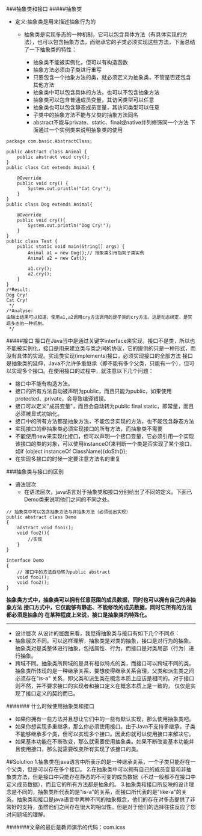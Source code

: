 ###抽象类和接口
#####抽象类
* 定义:抽象类是用来描述抽象行为的
  * 抽象类是实现多态的一种机制，它可以包含具体方法（有具体实现的方法），也可以包含抽象方法，而继承它的子类必须实现这些方法，下面总结了一下抽象类的特性：

     * 抽象类不能被实例化，但可以有构造函数
     * 抽象方法必须由子类进行重写
     * 只要包含一个抽象方法的类，就必须定义为抽象类，不管是否还包含其他方法
     * 抽象类中可以包含具体的方法，也可以不包含抽象方法
     * 抽象类可以包含普通成员变量，其访问类型可以任意
     * 抽象类也可以包含静态成员变量，其访问类型可以任意
     * 子类中的抽象方法不能与父类的抽象方法同名
     * abstract不能与private、static、final或native并列修饰同一个方法
下面通过一个实例类来说明抽象类的使用
```
package com.basic.AbstractClass;

public abstract class Animal {
    public abstract void cry();
}
public class Cat extends Animal {

    @Override
    public void cry() {
        System.out.println("Cat Cry!");
    }
}
public class Dog extends Animal{

    @Override
    public void cry(){
        System.out.println("Dog Cry!");
    }
}
public class Test {
    public static void main(String[] args) {
        Animal a1 = new Dog();// 抽象类引用指向子类实例
        Animal a2 = new Cat();

        a1.cry();
        a2.cry();
    }
}
/*Result:
Dog Cry!
Cat Cry!
 */
/*Analyse:
由输出结果可以知道，使用a1,a2调用cry方法调用的是子类的cry方法，这是动态绑定，是实现多态的一种机制。
 */
```

#####接口
接口在Java当中是通过关键字interface来实现，接口不是类，所以也不能被实例化，接口是用来建立类与类之间的协议，它的提供的只是一种形式，而没有具体的实现。实现类实现(implements)接口，必须实现接口的全部方法
接口是抽象类的延伸，Java不允许多重继承（即不能有多个父类，只能有一个），但可以实现多个接口。在使用接口的过程中，就注意以下几个问题：
* 接口中不能有构造方法。
* 接口的所有方法自动被声明为public，而且只能为public，如果使用protected、private，会导致编译错误。
* 接口可以定义"成员变量"，而且会自动转为public final static，即常量，而且必须被显式初始化。
* 接口中的所有方法都是抽象方法，不能包含实现的方法，也不能包含静态方法
* 实现接口的非抽象类必须实现接口的所有方法，而抽象类不需要
* 不能使用new来实现化接口，但可以声明一个接口变量，它必须引用一个实现该接口的类的对象，可以使用instanceOf来判断一个类是否实现了某个接口，如if (object instanceOf ClassName){doSth()};
* 在实现多接口的时候一定要注意方法名的重复

###抽象类与接口的区别
* 语法层次
   *  在语法层次，java语言对于抽象类和接口分别给出了不同的定义。下面已Demo类来说明他们之间的不同之处。
```
// 抽象类中可以包含抽象方法与非抽象方法（必须给出实现）
public abstract class Demo 
{
    abstract void foo1();
    void foo2(){
        //实现
    }
}
```
```
interface Demo
{
    // 接口中的方法自动转为public abstract
    void foo1();
    void foo2();
}
```
**抽象类方式中，抽象类可以拥有任意范围的成员数据，同时也可以拥有自己的非抽象方法**
**接口方式中，它仅能够有静态、不能修改的成员数据，同时它所有的方法都必须是抽象的**
**在某种程度上来说，接口是抽象类的特殊化。**
___
* 设计层次
从设计的层面来看，我觉得抽象类与接口有如下几个不同点：
 * 抽象层次不同。可以这样理解，抽象类是对类的抽象，接口是对行为的抽象。抽象类对是类整体进行抽象，包括属性、行为，而接口是对类局部（行为）进行抽象。
 * 跨域不同。抽象类所跨域的是具有相似特点的类，而接口可以跨域不同的类。抽象类所体现的是一种继承关系，要想使得继承关系合理，父类和派生类之间必须存在"is-a" 关系，即父类和派生类在概念本质上应该是相同的。对于接口则不然，并不要求接口的实现者和接口定义在概念本质上是一致的， 仅仅是实现了接口定义的契约而已。
 
####### 什么时候使用抽象类和接口
* 如果你拥有一些方法并且想让它们中的一些有默认实现，那么使用抽象类吧。
* 如果你想实现多重继承，那么你必须使用接口。由于Java不支持多继承，子类不能够继承多个类，但可以实现多个接口。因此你就可以使用接口来解决它。
* 如果基本功能在不断改变，那么就需要使用抽象类。如果不断改变基本功能并且使用接口，那么就需要改变所有实现了该接口的类。
 
 ##Solution
 1.抽象类在java语言中所表示的是一种继承关系，一个子类只能存在一个父类，但是可以存在多个接口。
 2.在抽象类中可以拥有自己的成员变量和非抽象类方法，但是接口中只能存在静态的不可变的成员数据（不过一般都不在接口中定义成员数据），而且它的所有方法都是抽象的。
 3.抽象类和接口所反映的设计理念是不同的，抽象类所代表的是"is-a"的关系，而接口所代表的是"like-a"的关系。抽象类和接口是java语言中两种不同的抽象概念，他们的存在对多态提供了非常好的支持，虽然他们之间存在很大的相似性。但是对于他们的选择往往反应了您对问题域的理解。
 
#######文章的最后是教师演示的代码：com.icss